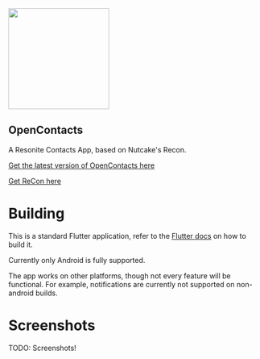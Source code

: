 <img src="https://raw.githubusercontent.com/Mrdabup/OpenContacts/refs/heads/dev/assets/images/logo512.png" width="200"/>

## OpenContacts

A Resonite Contacts App, based on Nutcake's Recon.

[Get the latest version of OpenContacts here](https://git.mrdab.vore.media/ThatOneJackalGuy/OpenContacts)

[Get ReCon here](https://github.com/Nutcake/ReCon)

# Building

This is a standard Flutter application, refer to the [Flutter docs](https://docs.flutter.dev/get-started/install) on how to build it.

Currently only Android is fully supported.

The app works on other platforms, though not every feature will be functional.
For example, notifications are currently not supported on non-android builds.

# Screenshots
TODO: Screenshots!

<!--<img src="https://github.com/Nutcake/ReCon/assets/10452593/a46ccf8a-0a9f-4518-98e6-84fad2d7bf26" width=198/> <img src="https://github.com/Nutcake/ReCon/assets/10452593/5d158f58-cd27-4a68-abf3-9068e92b6a82" width=198/> <img src="https://github.com/Nutcake/ReCon/assets/10452593/f2ce95ef-e513-46cb-9654-31e74cdc7c09" width=198/> <img src="https://github.com/Nutcake/ReCon/assets/10452593/58ef5e5e-1b53-4a47-92f8-bcbcba7a1e86" width=198/>-->